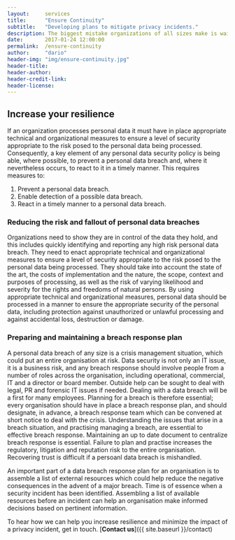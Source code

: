 ```yaml
---
layout:     services
title:      "Ensure Continuity"
subtitle:   "Developing plans to mitigate privacy incidents."
description: The biggest mistake organizations of all sizes make is waiting until after a privacy incident or cyber-attack to define a continuity plan. It may be too late!"
date:       2017-01-24 12:00:00
permalink:  /ensure-continuity
author:     "dario"
header-img: "img/ensure-continuity.jpg"
header-title:
header-author:
header-credit-link:
header-license:
---
```


## Increase your resilience
If an organization processes personal data it must have in place appropriate technical and organizational measures to ensure a level of security appropriate to the risk posed to the personal data being processed. Consequently, a key element of any personal data security policy is being able, where possible, to prevent a personal data breach and, where it nevertheless occurs, to react to it in a timely manner. This requires measures to:

1.	Prevent a personal data breach.
2.	Enable detection of a possible data breach.
3.	React in a timely manner to a personal data breach.


### Reducing the risk and fallout of personal data breaches
Organizations need to show they are in control of the data they hold, and this includes quickly identifying and reporting any high risk personal data breach. They need to enact appropriate technical and organizational measures to ensure a level of security appropriate to the risk posed to the personal data being processed. They should take into account the state of the art, the costs of implementation and the nature, the scope, context and purposes of processing, as well as the risk of varying likelihood and severity for the rights and freedoms of natural persons. By using appropriate technical and organizational measures, personal data should be processed in a manner to ensure the appropriate security of the personal data, including protection against unauthorized or unlawful processing and against accidental loss, destruction or damage.

### Preparing and maintaining a breach response plan
A personal data breach of any size is a crisis management situation, which could put an entire organisation at risk. Data security is not only an IT issue, it is a business risk, and any breach response should involve people from a number of roles across the organisation, including operational, commercial, IT and a director or board member. Outside help can be sought to deal with legal, PR and forensic IT issues if needed. Dealing with a data breach will be a first for many employees. Planning for a breach is therefore essential; every organisation should have in place a breach response plan, and should designate, in advance, a breach response team which can be convened at short notice to deal with the crisis. Understanding the issues that arise in a breach situation, and practising managing a breach, are essential to effective breach response. Maintaining an up to date document to centralize breach response is essential. Failure to plan and practise increases the regulatory, litigation and reputation risk to the entire organisation. Recovering trust is difficult if a persoanl data breach is mishandled.

An important part of a data breach response plan for an organisation is to assemble a list of external resources which could help reduce the negative consequences in the advent of a major breach. Time is of essence when a security incident has been identified. Assembling a list of available resources before an incident can help an organisation make informed decisions based on pertinent information.

To hear how we can help you increase resilience and minimize the impact of a privacy incident, get in touch. [**Contact us**]({{ site.baseurl }}/contact)
